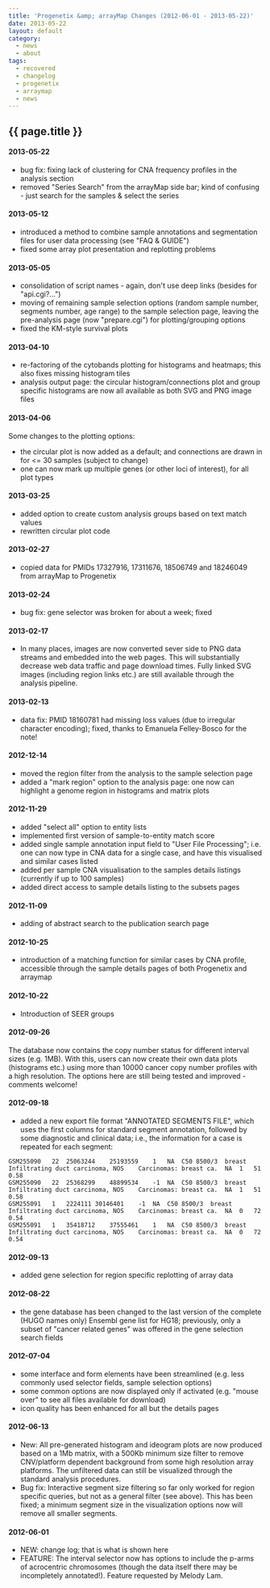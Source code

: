 ```yaml
---
title: 'Progenetix &amp; arrayMap Changes (2012-06-01 - 2013-05-22)'
date: 2013-05-22
layout: default
category:
  - news
  - about
tags:
  - recovered
  - changelog
  - progenetix
  - arraymap
  - news
---
```


## {{ page.title }}

#### 2013-05-22

* bug fix: fixing lack of clustering for CNA frequency profiles in the analysis section
* removed "Series Search" from the arrayMap side bar; kind of confusing - just search for the samples & select the series

#### 2013-05-12

* introduced a method to combine sample annotations and segmentation files for user data processing (see "FAQ & GUIDE")
* fixed some array plot presentation and replotting problems

#### 2013-05-05

* consolidation of script names - again, don't use deep links (besides for "api.cgi?...")
* moving of remaining sample selection options (random sample number, segments number, age range) to the sample selection page, leaving the pre-analysis page (now "prepare.cgi") for plotting/grouping options
* fixed the KM-style survival plots

#### 2013-04-10

* re-factoring of the cytobands plotting for histograms and heatmaps; this also fixes missing histogram tiles
* analysis output page: the circular histogram/connections plot and group specific histograms are now all available as both SVG and PNG image files

#### 2013-04-06

Some changes to the plotting options:

* the circular plot is now added as a default; and connections are drawn in for <= 30 samples (subject to change)
* one can now mark up multiple genes (or other loci of interest), for all plot types

#### 2013-03-25

* added option to create custom analysis groups based on text match values
* rewritten circular plot code

#### 2013-02-27

* copied data for PMIDs 17327916, 17311676, 18506749 and 18246049 from arrayMap to
Progenetix

#### 2013-02-24

* bug fix: gene selector was broken for about a week; fixed

#### 2013-02-17

* In many places, images are now converted sever side to PNG data streams and embedded into the web pages. This will substantially decrease web data traffic and page download times. Fully linked SVG images (including region links etc.) are still available through the analysis pipeline.

#### 2013-02-13

* data fix: PMID 18160781 had missing loss values (due to irregular character encoding); fixed, thanks to Emanuela Felley-Bosco for the note!

#### 2012-12-14

* moved the region filter from the analysis to the sample selection page
* added a "mark region" option to the analysis page: one now can highlight a genome region in histograms and matrix plots

#### 2012-11-29

* added "select all" option to entity lists
* implemented first version of sample-to-entity match score
* added single sample annotation input field to "User File Processing"; i.e. one can now type in CNA data for a single case, and have this visualised and similar cases listed
* added per sample CNA visualisation to the samples details listings (currently if up to 100 samples)
* added direct access to sample details listing to the subsets pages

#### 2012-11-09

* adding of abstract search to the publication search page

#### 2012-10-25

* introduction of a matching function for similar cases by CNA profile, accessible through the sample details pages of both Progenetix and arraymap

#### 2012-10-22

* Introduction of SEER groups

#### 2012-09-26

The database now contains the copy number status for different interval sizes (e.g. 1MB). With this, users can now create their own data plots (histograms etc.) using more than 10000 cancer copy number profiles with a high resolution. The options here are still being tested and improved - comments welcome!

#### 2012-09-18

* added a new export file format "ANNOTATED SEGMENTS FILE", which uses the first columns for standard segment annotation, followed by some diagnostic and clinical data; i.e., the information for a case is repeated for each segment:

```
GSM255090	22	25063244	25193559	1	NA	C50	8500/3	breast	Infiltrating duct carcinoma, NOS	Carcinomas: breast ca.	NA	1	51	0.58  
GSM255090	22	25368299	48899534	-1	NA	C50	8500/3	breast	Infiltrating duct carcinoma, NOS	Carcinomas: breast ca.	NA	1	51	0.58  
GSM255091	1	2224111	30146401	-1	NA	C50	8500/3	breast	Infiltrating duct carcinoma, NOS	Carcinomas: breast ca.	NA	0	72	0.54  
GSM255091	1	35418712	37555461	1	NA	C50	8500/3	breast	Infiltrating duct carcinoma, NOS	Carcinomas: breast ca.	NA	0	72	0.54  
```

#### 2012-09-13

* added gene selection for region specific replotting of array data

#### 2012-08-22

* the gene database has been changed to the last version of the complete (HUGO names only) Ensembl gene list for HG18; previously, only a subset of "cancer related genes" was offered in the gene selection search fields

#### 2012-07-04

* some interface and form elements have been streamlined (e.g. less commonly used selector fields, sample selection options)
* some common options are now displayed only if activated (e.g. "mouse over" to see all files available for download)
* icon quality has been enhanced for all but the details pages

#### 2012-06-13

* New: All pre-generated histogram and ideogram plots are now produced based on a 1Mb matrix, with a 500Kb minimum size filter to remove CNV/platform dependent background from some high resolution array platforms. The unfiltered data can still be visualized through the standard analysis procedures.
* Bug fix: Interactive segment size filtering so far only worked for region specific queries, but not as a general filter (see above). This has been fixed; a minimum segment size in the visualization options now will remove all smaller segments.

#### 2012-06-01

* NEW: change log; that is what is shown here
* FEATURE: The interval selector now has options to include the p-arms of acrocentric chromosomes (though the data itself there may be incompletely annotated!). Feature requested by Melody Lam.
